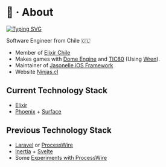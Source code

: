 
# 🎉 · About

[![Typing SVG](https://readme-typing-svg.herokuapp.com?font=Fira+Code&size=19&pause=1000&color=9027F7&width=435&lines=Camilo+%7C%3E+Elixir+%7C%3E+Software+Engineer)](https://git.io/typing-svg)

Software Engineer from Chile 🇨🇱

- Member of [Elixir Chile](https://elixircl.github.io)
- Makes games with [Dome Engine](https://domeengine.com) and [TIC80](http://tic80.com/) (Using [Wren](https://wren.io)).
- Maintainer of [Jasonelle iOS Framework](https://jasonelle.com)
- Website [Ninjas.cl](https://ninjas.cl)

## Current Technology Stack

- [Elixir](https://elixir-lang.org/)
- [Phoenix](https://www.phoenixframework.org/) + [Surface](https://surface-ui.org/)

## Previous Technology Stack

- [Laravel](https://laravel.com/) or [ProcessWire](https://processwire.com/)
- [Inertia](https://inertiajs.com/) + [Svelte](https://svelte.dev/)
- Some [Experiments with ProcessWire](https://github.com/joyofpw/)
